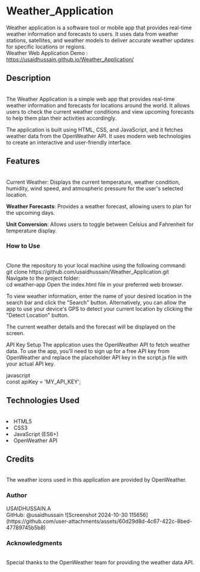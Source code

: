 # Weather_Application
Weather application is a software tool or mobile app that provides real-time weather information and forecasts to users. It uses data from weather stations, satellites, and weather models to deliver accurate weather updates for specific locations or regions.<br>
Weather Web Application Demo : https://usaidhussain.github.io/Weather_Application/  <br>
<h2>Description</h2><br>
The Weather Application is a simple web app that provides real-time weather information and forecasts for locations around the world. It allows users to check the current weather conditions and view upcoming forecasts to help them plan their activities accordingly.

The application is built using HTML, CSS, and JavaScript, and it fetches weather data from the OpenWeather API. It uses modern web technologies to create an interactive and user-friendly interface.

<h2>Features</h2><br>
Current Weather: Displays the current temperature, weather condition, humidity, wind speed, and atmospheric pressure for the user's selected location.

**Weather Forecasts**: Provides a weather forecast, allowing users to plan for the upcoming days.

**Unit Conversion**: Allows users to toggle between Celsius and Fahrenheit for temperature display.

<h3>How to Use</h3><br>
Clone the repository to your local machine using the following command:<br>
git clone https://github.com/usaidhussain/Weather_Application.git<br>
Navigate to the project folder:<br>
cd weather-app
Open the index.html file in your preferred web browser.

To view weather information, enter the name of your desired location in the search bar and click the "Search" button. Alternatively, you can allow the app to use your device's GPS to detect your current location by clicking the "Detect Location" button.

The current weather details and the forecast will be displayed on the screen.

API Key Setup
The application uses the OpenWeather API to fetch weather data. To use the app, you'll need to sign up for a free API key from OpenWeather and replace the placeholder API key in the script.js file with your actual API key.

javascript<br>
const apiKey = 'MY_API_KEY';

<h2>Technologies Used</h2><br>
<li>HTML5</li>
<li>CSS3</li>
<li>JavaScript (ES6+)</li>
<li>OpenWeather API</li>

<h2>Credits</h2><br>
The weather icons used in this application are provided by OpenWeather.<br>

<h3>Author</h3>
USAIDHUSSAIN.A <br>
GitHub: @usaidhussain
![Screenshot 2024-10-30 115656](https://github.com/user-attachments/assets/60d29d8d-4c67-422c-8bed-47789745b5b8)

<h3>Acknowledgments</h3><br>
Special thanks to the OpenWeather team for providing the weather data API.







